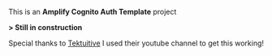 This is an **Amplify Cognito Auth Template** project 

**> Still in construction**

Special thanks to [Tektuitive](https://www.youtube.com/channel/UCKBWovN9JcjEPoO5rCm9eCA) I used their youtube channel to get this working!